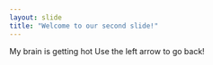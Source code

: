 ```yaml
---
layout: slide
title: "Welcome to our second slide!"
---
```

My brain is getting hot
Use the left arrow to go back!

